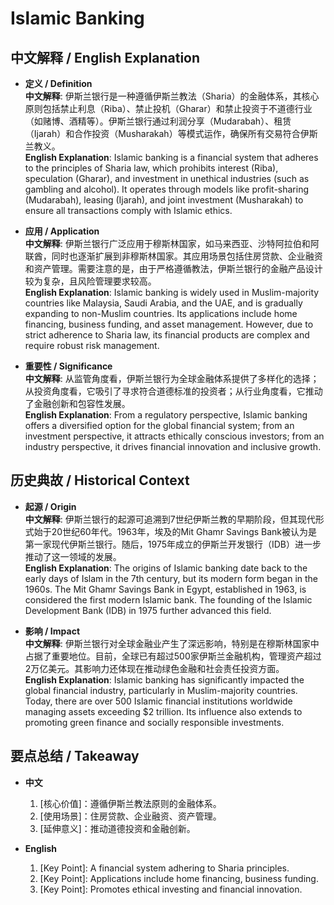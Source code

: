 # Islamic Banking

## 中文解释 / English Explanation

* **定义 / Definition**  
  **中文解释**: 伊斯兰银行是一种遵循伊斯兰教法（Sharia）的金融体系，其核心原则包括禁止利息（Riba）、禁止投机（Gharar）和禁止投资于不道德行业（如赌博、酒精等）。伊斯兰银行通过利润分享（Mudarabah）、租赁（Ijarah）和合作投资（Musharakah）等模式运作，确保所有交易符合伊斯兰教义。  
  **English Explanation**: Islamic banking is a financial system that adheres to the principles of Sharia law, which prohibits interest (Riba), speculation (Gharar), and investment in unethical industries (such as gambling and alcohol). It operates through models like profit-sharing (Mudarabah), leasing (Ijarah), and joint investment (Musharakah) to ensure all transactions comply with Islamic ethics.

* **应用 / Application**  
  **中文解释**: 伊斯兰银行广泛应用于穆斯林国家，如马来西亚、沙特阿拉伯和阿联酋，同时也逐渐扩展到非穆斯林国家。其应用场景包括住房贷款、企业融资和资产管理。需要注意的是，由于严格遵循教法，伊斯兰银行的金融产品设计较为复杂，且风险管理要求较高。  
  **English Explanation**: Islamic banking is widely used in Muslim-majority countries like Malaysia, Saudi Arabia, and the UAE, and is gradually expanding to non-Muslim countries. Its applications include home financing, business funding, and asset management. However, due to strict adherence to Sharia law, its financial products are complex and require robust risk management.

* **重要性 / Significance**  
  **中文解释**: 从监管角度看，伊斯兰银行为全球金融体系提供了多样化的选择；从投资角度看，它吸引了寻求符合道德标准的投资者；从行业角度看，它推动了金融创新和包容性发展。  
  **English Explanation**: From a regulatory perspective, Islamic banking offers a diversified option for the global financial system; from an investment perspective, it attracts ethically conscious investors; from an industry perspective, it drives financial innovation and inclusive growth.

## 历史典故 / Historical Context

* **起源 / Origin**  
  **中文解释**: 伊斯兰银行的起源可追溯到7世纪伊斯兰教的早期阶段，但其现代形式始于20世纪60年代。1963年，埃及的Mit Ghamr Savings Bank被认为是第一家现代伊斯兰银行。随后，1975年成立的伊斯兰开发银行（IDB）进一步推动了这一领域的发展。  
  **English Explanation**: The origins of Islamic banking date back to the early days of Islam in the 7th century, but its modern form began in the 1960s. The Mit Ghamr Savings Bank in Egypt, established in 1963, is considered the first modern Islamic bank. The founding of the Islamic Development Bank (IDB) in 1975 further advanced this field.

* **影响 / Impact**  
  **中文解释**: 伊斯兰银行对全球金融业产生了深远影响，特别是在穆斯林国家中占据了重要地位。目前，全球已有超过500家伊斯兰金融机构，管理资产超过2万亿美元。其影响力还体现在推动绿色金融和社会责任投资方面。  
  **English Explanation**: Islamic banking has significantly impacted the global financial industry, particularly in Muslim-majority countries. Today, there are over 500 Islamic financial institutions worldwide managing assets exceeding $2 trillion. Its influence also extends to promoting green finance and socially responsible investments.

## 要点总结 / Takeaway

* **中文**  
  1. [核心价值]：遵循伊斯兰教法原则的金融体系。
  2. [使用场景]：住房贷款、企业融资、资产管理。
  3. [延伸意义]：推动道德投资和金融创新。

* **English**  
  1. [Key Point]: A financial system adhering to Sharia principles.
  2. [Key Point]: Applications include home financing, business funding.
  3. [Key Point]: Promotes ethical investing and financial innovation.